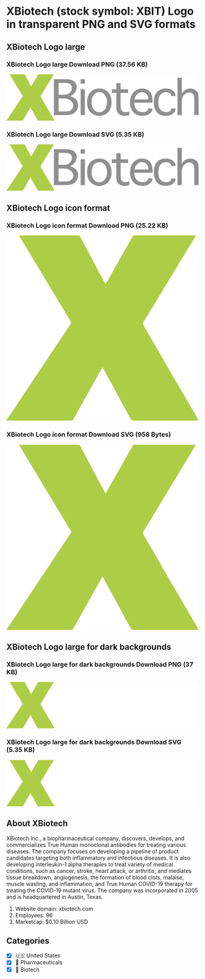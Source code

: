 # XBiotech (stock symbol: XBIT) Logo in transparent PNG and SVG formats

## XBiotech Logo large

### XBiotech Logo large Download PNG (37.56 KB)

![XBiotech Logo large Download PNG (37.56 KB)](/img/orig/XBIT_BIG-0fd237fe.png)

### XBiotech Logo large Download SVG (5.35 KB)

![XBiotech Logo large Download SVG (5.35 KB)](/img/orig/XBIT_BIG-3fdca515.svg)

## XBiotech Logo icon format

### XBiotech Logo icon format Download PNG (25.22 KB)

![XBiotech Logo icon format Download PNG (25.22 KB)](/img/orig/XBIT-be5e8cf5.png)

### XBiotech Logo icon format Download SVG (958 Bytes)

![XBiotech Logo icon format Download SVG (958 Bytes)](/img/orig/XBIT-0f57c02b.svg)

## XBiotech Logo large for dark backgrounds

### XBiotech Logo large for dark backgrounds Download PNG (37 KB)

![XBiotech Logo large for dark backgrounds Download PNG (37 KB)](/img/orig/XBIT_BIG.D-6c42be2a.png)

### XBiotech Logo large for dark backgrounds Download SVG (5.35 KB)

![XBiotech Logo large for dark backgrounds Download SVG (5.35 KB)](/img/orig/XBIT_BIG.D-0d82f5e6.svg)

## About XBiotech

XBiotech Inc., a biopharmaceutical company, discovers, develops, and commercializes True Human monoclonal antibodies for treating various diseases. The company focuses on developing a pipeline of product candidates targeting both inflammatory and infectious diseases. It is also developing interleukin-1 alpha therapies to treat variety of medical conditions, such as cancer, stroke, heart attack, or arthritis; and mediates tissue breakdown, angiogenesis, the formation of blood clots, malaise, muscle wasting, and inflammation, and True Human COVID-19 therapy for treating the COVID-19 mutant virus. The company was incorporated in 2005 and is headquartered in Austin, Texas.

1. Website domain: xbiotech.com
2. Employees: 96
3. Marketcap: $0.10 Billion USD


## Categories
- [x] 🇺🇸 United States
- [x] 💊 Pharmaceuticals
- [x] 🧬 Biotech
